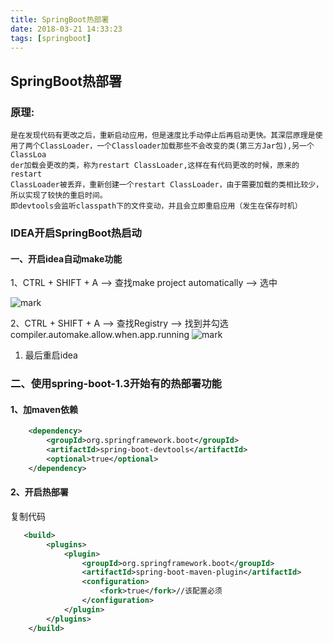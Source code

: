 ```yaml
---
title: SpringBoot热部署
date: 2018-03-21 14:33:23
tags: [springboot]
---
```


SpringBoot热部署
---

### 原理:

```
是在发现代码有更改之后，重新启动应用，但是速度比手动停止后再启动更快。其深层原理是使
用了两个ClassLoader，一个Classloader加载那些不会改变的类(第三方Jar包),另一个ClassLoa
der加载会更改的类，称为restart ClassLoader,这样在有代码更改的时候，原来的restart
ClassLoader被丢弃，重新创建一个restart ClassLoader，由于需要加载的类相比较少，所以实现了较快的重启时间。
即devtools会监听classpath下的文件变动，并且会立即重启应用（发生在保存时机）
```

### IDEA开启SpringBoot热启动

#### 一、开启idea自动make功能

1、CTRL + SHIFT + A --> 查找make project automatically --> 选中

![mark](http://ozaomob5f.bkt.clouddn.com/images/180202/5D2jHikmkd.png?imageslim)

2、CTRL + SHIFT + A --> 查找Registry --> 找到并勾选compiler.automake.allow.when.app.running ![mark](http://ozaomob5f.bkt.clouddn.com/images/180202/ECEEA18F3I.png?imageslim)

1. 最后重启idea

### 二、使用spring-boot-1.3开始有的热部署功能

#### 1、加maven依赖

```xml
    <dependency>
        <groupId>org.springframework.boot</groupId>
        <artifactId>spring-boot-devtools</artifactId>
        <optional>true</optional>
    </dependency>
```

#### 2、开启热部署

复制代码

```xml
   <build>
        <plugins>
            <plugin>
                <groupId>org.springframework.boot</groupId>
                <artifactId>spring-boot-maven-plugin</artifactId>
                <configuration>
                    <fork>true</fork>//该配置必须
                </configuration>
            </plugin>
        </plugins>
    </build>
```
